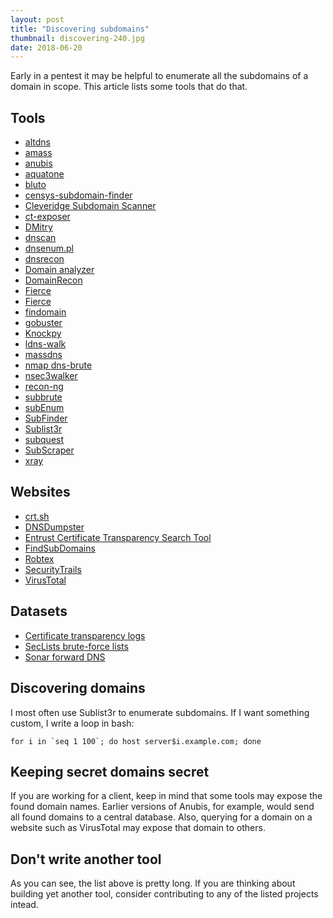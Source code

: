 ```yaml
---
layout: post
title: "Discovering subdomains"
thumbnail: discovering-240.jpg
date: 2018-06-20
---
```


Early in a pentest it may be helpful to enumerate all the subdomains of a domain in scope. This article lists some tools that do that.

<!-- photo source: http://www.mildenhall.af.mil/News/Article-Display/Article/273410/digging-up-bones-archeologists-discover-human-remains/ -->

## Tools

* [altdns](https://github.com/infosec-au/altdns)
* [amass](https://github.com/caffix/amass)
* [anubis](https://github.com/jonluca/Anubis)
* [aquatone](https://github.com/michenriksen/aquatone)
* [bluto](https://github.com/darryllane/Bluto)
* [censys-subdomain-finder](https://github.com/christophetd/censys-subdomain-finder)
* [Cleveridge Subdomain Scanner](https://github.com/Cleveridge/cleveridge-subdomain-scanner)
* [ct-exposer](https://github.com/chris408/ct-exposer)
* [DMitry](http://mor-pah.net/software/dmitry-deepmagic-information-gathering-tool/)
* [dnscan](https://github.com/rbsec/dnscan)
* [dnsenum.pl](https://github.com/fwaeytens/dnsenum)
* [dnsrecon](https://github.com/darkoperator/dnsrecon)
* [Domain analyzer](https://github.com/eldraco/domain_analyzer)
* [DomainRecon](https://github.com/x73x61x6ex6ax61x79/DomainRecon)
* [Fierce](https://github.com/davidpepper/fierce-domain-scanner)
* [Fierce](https://github.com/mschwager/fierce)
* [findomain](https://github.com/Edu4rdSHL/findomain)
* [gobuster](https://github.com/OJ/gobuster)
* [Knockpy](https://github.com/guelfoweb/knock)
* [ldns-walk](https://linux.die.net/man/1/ldns-walk)
* [massdns](https://github.com/blechschmidt/massdns)
* [nmap dns-brute](https://nmap.org/nsedoc/scripts/dns-brute.html)
* [nsec3walker](https://dnscurve.org/nsec3walker.html)
* [recon-ng](https://bitbucket.org/LaNMaSteR53/recon-ng)
* [subbrute](https://github.com/TheRook/subbrute)
* [subEnum](https://github.com/itsKindred/subEnum)
* [SubFinder](https://github.com/ice3man543/subfinder)
* [Sublist3r](https://github.com/aboul3la/Sublist3r)
* [subquest](https://github.com/skepticfx/subquest)
* [SubScraper](https://github.com/m8r0wn/subscraper)
* [xray](https://github.com/evilsocket/xray)

## Websites

* [crt.sh](https://crt.sh/)
* [DNSDumpster](https://dnsdumpster.com/)
* [Entrust Certificate Transparency Search Tool](https://www.entrust.com/ct-search/)
* [FindSubDomains](https://findsubdomains.com/)
* [Robtex](https://www.robtex.com/)
* [SecurityTrails](https://securitytrails.com/)
* [VirusTotal](https://www.virustotal.com/)

## Datasets

* [Certificate transparency logs](https://www.certificate-transparency.org/known-logs)
* [SecLists brute-force lists](https://github.com/danielmiessler/SecLists/tree/master/Discovery/DNS)
* [Sonar forward DNS](https://opendata.rapid7.com/sonar.fdns_v2/)

## Discovering domains

I most often use Sublist3r to enumerate subdomains. If I want something custom, I write a loop in bash:

    for i in `seq 1 100`; do host server$i.example.com; done

## Keeping secret domains secret

If you are working for a client, keep in mind that some tools may expose the found domain names. Earlier versions of Anubis, for example, would send all found domains to a central database. Also, querying for a domain on a website such as VirusTotal may expose that domain to others.

## Don't write another tool

As you can see, the list above is pretty long. If you are thinking about building yet another tool, consider contributing to any of the listed projects intead.
